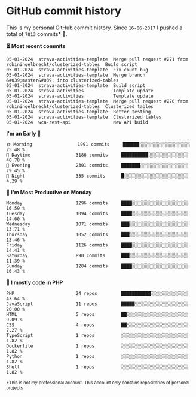 # GitHub commit history
This is my personal GitHub commit history. Since <!--START_SECTION:first-commit-date-->`16-06-2017`<!--END_SECTION:first-commit-date--> I pushed a total of <!--START_SECTION:total-commit-count-->`7813`<!--END_SECTION:total-commit-count--> commits* 🎉.

<!--START_SECTION:most-recent-commits-->
**⏳ Most recent commits**
                                        
```text
05-01-2024  strava-activities-template  Merge pull request #271 from robiningelbrecht/clusterized-tables  Build script
05-01-2024  strava-activities-template  Fix count bug
05-01-2024  strava-activities-template  Merge branch &#039;master&#039; into clusterized-tables
05-01-2024  strava-activities-template  Build script
05-01-2024  strava-activities           Template update
05-01-2024  strava-activities           Template update
05-01-2024  strava-activities-template  Merge pull request #270 from robiningelbrecht/clusterized-tables  Clusterized tables
05-01-2024  strava-activities-template  Better testing
05-01-2024  strava-activities-template  Clusterized tables
05-01-2024  wca-rest-api                New API build
```
<!--END_SECTION:most-recent-commits-->  

<!--START_SECTION:commits-per-day-time-->
**I&#039;m an Early 🐤**

```text
🌞 Morning                 1991 commits     ██████░░░░░░░░░░░░░░░░░░░   25.48 %
🌆 Daytime                 3186 commits     ██████████░░░░░░░░░░░░░░░   40.78 %
🌃 Evening                 2301 commits     ███████░░░░░░░░░░░░░░░░░░   29.45 %
🌙 Night                   335 commits      █░░░░░░░░░░░░░░░░░░░░░░░░   4.29 %
```
<!--END_SECTION:commits-per-day-time-->  

<!--START_SECTION:commits-per-weekday-->
**📅 I&#039;m Most Productive on Monday**

```text
Monday                    1296 commits     ████░░░░░░░░░░░░░░░░░░░░░   16.59 %
Tuesday                   1094 commits     ████░░░░░░░░░░░░░░░░░░░░░   14.00 %
Wednesday                 1071 commits     ███░░░░░░░░░░░░░░░░░░░░░░   13.71 %
Thursday                  1052 commits     ███░░░░░░░░░░░░░░░░░░░░░░   13.46 %
Friday                    1126 commits     ████░░░░░░░░░░░░░░░░░░░░░   14.41 %
Saturday                  890 commits      ███░░░░░░░░░░░░░░░░░░░░░░   11.39 %
Sunday                    1284 commits     ████░░░░░░░░░░░░░░░░░░░░░   16.43 %
```
<!--END_SECTION:commits-per-weekday-->  

<!--START_SECTION:repos-per-language-->
**💬 I mostly code in PHP**

```text
PHP                       24 repos         ███████████░░░░░░░░░░░░░░   43.64 %
JavaScript                11 repos         █████░░░░░░░░░░░░░░░░░░░░   20.00 %
HTML                      5 repos          ██░░░░░░░░░░░░░░░░░░░░░░░   9.09 %
CSS                       4 repos          ██░░░░░░░░░░░░░░░░░░░░░░░   7.27 %
TypeScript                1 repos          ░░░░░░░░░░░░░░░░░░░░░░░░░   1.82 %
Dockerfile                1 repos          ░░░░░░░░░░░░░░░░░░░░░░░░░   1.82 %
Python                    1 repos          ░░░░░░░░░░░░░░░░░░░░░░░░░   1.82 %
Shell                     1 repos          ░░░░░░░░░░░░░░░░░░░░░░░░░   1.82 %
```
<!--END_SECTION:repos-per-language-->  

<sub>*This is not my professional account. This account only contains repositories of personal projects</sub>
